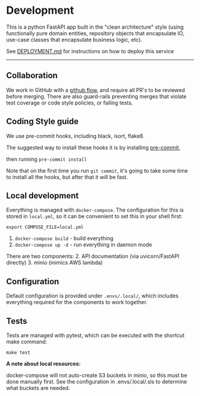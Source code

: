 # Development

This is a python FastAPI app
built in the "clean architecture" style
(using functionally pure domain entities,
repository objects that encapsulate IO,
use-case classes that encapsulate business logic, etc).

See [DEPLOYMENT.md](DEPLOYMENT.md) for instructions on how to deploy this service

---

## Collaboration
We work in GitHub with a [github flow](https://guides.github.com/introduction/flow/),
and require all PR's to be reviewed before merging.
There are also guard-rails preventing merges
that violate test coverage or code style policies,
or failing tests.


## Coding Style guide

We use pre-commit hooks, including black, isort, flake8.

The suggested way to install these hooks it is by installing [pre-commit](https://pre-commit.com/), 

then running `pre-commit install`

Note that on the first time you run `git commit`,
it's going to  take some time to install all the hooks,
but after that it will be fast.

## Local development

Everything is managed with `docker-compose`. The configuration for this is stored in
`local.yml`, so it can be convenient to set this in your shell first:
```
export COMPOSE_FILE=local.yml
```

1. `docker-compose build` - build everything
2. `docker-compose up -d` - run everything in daemon mode

There are two components:
2. API documentation (via uvicorn/FastAPI directly)
3. minio (mimics AWS lambda)


## Configuration
Default configuration is provided under `.envs/.local/`, which includes
everything required for the components to work together.

## Tests
Tests are managed with pytest, which can be executed with the shortcut make command:
```
make test
```

**A note about local resources:**

docker-compose will not auto-create S3 buckets in minio,
so this must be done manually first.
See the configuration in .envs/.local/.sls
to determine what buckets are needed.
